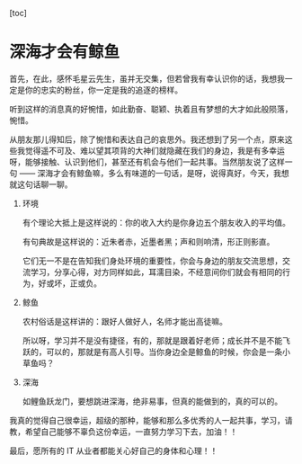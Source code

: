[toc]

# 深海才会有鲸鱼

首先，在此，感怀毛星云先生，虽并无交集，但若曾我有幸认识你的话，我想我一定是你的忠实的粉丝，你一定是我的追逐的榜样。

听到这样的消息真的好惋惜，如此勤奋、聪颖、执着且有梦想的大才如此般陨落，惋惜。

从朋友那儿得知后，除了惋惜和表达自己的哀思外。我还想到了另一个点，原来这些我觉得遥不可及、难以望其项背的大神们就隐藏在我们的身边，我是有多幸运呀，能够接触、认识到他们，甚至还有机会与他们一起共事。当然朋友说了这样一句 —— 深海才会有鲸鱼嘛，多么有味道的一句话，是呀，说得真好，今天，我想就这句话聊一聊。

1. 环境

   有个理论大抵上是这样说的：你的收入大约是你身边五个朋友收入的平均值。

   有句典故是这样说的：近朱者赤，近墨者黑；声和则响清，形正则影直。

   它们无一不是在告知我们身处环境的重要性，你会与身边的朋友交流思想，交流学习，分享心得，对方同样如此，耳濡目染，不经意间你们就会有相同的行为，好或坏，正或负。

2. 鲸鱼

   农村俗话是这样讲的：跟好人做好人，名师才能出高徒嘛。

   所以呀，学习并不是没有捷径，有的，那就是跟着好老师；成长并不是不能飞跃的，可以的，那就是有高人引导。当你身边全是鲸鱼的时候，你会是一条小草鱼吗？

3. 深海

   如鲤鱼跃龙门，要想跳进深海，绝非易事，但真的能做到的，真的可以的。

我真的觉得自己很幸运，超级的那种，能够和那么多优秀的人一起共事，学习，请教，希望自己能够不辜负这份幸运，一直努力学习下去，加油！！

最后，愿所有的 IT 从业者都能关心好自己的身体和心理！！



